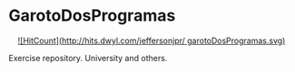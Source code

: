 # GarotoDosProgramas

<div align="center">

[![HitCount](http://hits.dwyl.com/jeffersonjpr/
garotoDosProgramas.svg)](http://hits.dwyl.com/jeffersonjpr/garotoDosProgramas)  

</div>

Exercise repository.
University and others.
